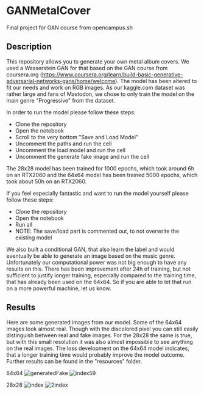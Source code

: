 # GANMetalCover

Final project for GAN course from opencampus.sh

## Description

This repository allows you to generate your own metal album covers. We used a Wasserstein GAN for that based on the GAN course from coursera.org (https://www.coursera.org/learn/build-basic-generative-adversarial-networks-gans/home/welcome). The model has been altered to fit our needs and work on RGB images. As our kaggle.com dataset was rather large and fans of Mastodon, we chose to only train the model on the main genre "Progressive" from the dataset.

In order to run the model please follow these steps:

* Clone the repository
* Open the notebook
* Scroll to the very bottom "Save and Load Model"
* Uncomment the paths and run the cell
* Uncomment the load model and run the cell
* Uncomment the generate fake image and run the cell

The 28x28 model has been trained for 1000 epochs, which took around 6h on an RTX2060 and the 64x64 model has been trained 5000 epochs, which took about 50h on an RTX2060.

If you feel especially fantastic and want to run the model yourself please follow these steps:

* Clone the repository
* Open the notebook
* Run all
* NOTE: The save/load part is commented out, to not overwrite the existing model

We also built a conditional GAN, that also learn the label and would eventually be able to generate an image based on the music genre. Unfortunately our computational power was not big enough to have any results on this. There has been improvement after 24h of training, but not sufficient to justify longer training, especially compared to the training time, that has already been used on the 64x64. So if you are able to let that run on a more powerful machine, let us know.

## Results

Here are some generated images from our model. Some of the 64x64 images look almost real. Though with the discolored pixel you can still easily distinguish between real and fake images. For the 28x28 the same is true, but with this small resolution it was also almost impossible to see anything on the real images. The loss development on the 64x64 model indicates, that a longer training time would probably improve the model outcome. Further results can be found in the "resources" folder.

64x64
![generatedFake](https://user-images.githubusercontent.com/9366108/145720727-059d7b9d-60ba-45b5-a3f1-a8c086fcfd00.png)
![index59](https://user-images.githubusercontent.com/9366108/145720734-0825ee9e-c62b-4640-a880-6763580c0bfd.png)

28x28
![index](https://user-images.githubusercontent.com/9366108/145720753-832305e5-800a-4ac1-a497-196e320611fb.png)
![2index](https://user-images.githubusercontent.com/9366108/145720765-214a9aff-d158-4ff9-ae6c-9711a1304083.png)

